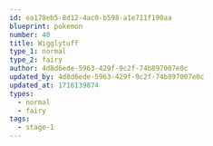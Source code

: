 ```yaml
---
id: ea178eb5-8d12-4ac0-b598-a1e711f190aa
blueprint: pokemon
number: 40
title: Wigglytuff
type_1: normal
type_2: fairy
author: 4d8d6ede-5963-429f-9c2f-74b897007e0c
updated_by: 4d8d6ede-5963-429f-9c2f-74b897007e0c
updated_at: 1716139874
types:
  - normal
  - fairy
tags:
  - stage-1
---
```

